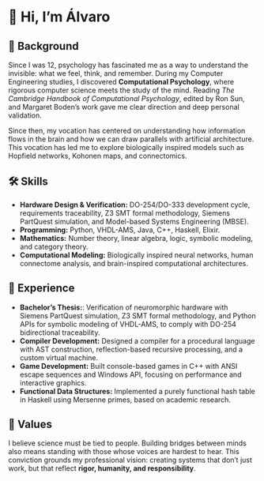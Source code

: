 # 👋 Hi, I’m Álvaro

## 🌱 Background  
Since I was 12, psychology has fascinated me as a way to understand the invisible: what we feel, think, and remember. During my Computer Engineering studies, I discovered **Computational Psychology**, where rigorous computer science meets the study of the mind. Reading *The Cambridge Handbook of Computational Psychology*, edited by Ron Sun, and Margaret Boden’s work gave me clear direction and deep personal validation.

Since then, my vocation has centered on understanding how information flows in the brain and how we can draw parallels with artificial architecture. This vocation has led me to explore biologically inspired models such as Hopfield networks, Kohonen maps, and connectomics.

## 🛠 Skills  
- **Hardware Design & Verification:** DO-254/DO-333 development cycle, requirements traceability, Z3 SMT formal methodology, Siemens PartQuest simulation, and Model-based Systems Engineering (MBSE).
- **Programming:** Python, VHDL-AMS, Java, C++, Haskell, Elixir.
- **Mathematics:** Number theory, linear algebra, logic, symbolic modeling, and category theory.
- **Computational Modeling:** Biologically inspired neural networks, human connectome analysis, and brain-inspired computational architectures.

## 🚀 Experience  
- **Bachelor’s Thesis:**: Verification of neuromorphic hardware with Siemens PartQuest simulation, Z3 SMT formal methodology, and Python APIs for symbolic modeling of VHDL-AMS, to comply with DO-254 bidirectional traceability.
- **Compiler Development:** Designed a compiler for a procedural language with AST construction, reflection-based recursive processing, and a custom virtual machine.
- **Game Development:** Built console-based games in C++ with ANSI escape sequences and Windows API, focusing on performance and interactive graphics.
- **Functional Data Structures:** Implemented a purely functional hash table in Haskell using Mersenne primes, based on academic research.

## 🤝 Values  
I believe science must be tied to people. Building bridges between minds also means standing with those whose voices are hardest to hear. This conviction grounds my professional vision: creating systems that don’t just work, but that reflect **rigor, humanity, and responsibility**.
